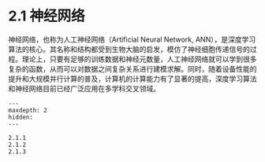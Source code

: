 # 2.1 神经网络

神经网络，也称为人工神经网络（Artificial Neural Network, ANN），是深度学习算法的核心。其名称和结构都受到生物大脑的启发，模仿了神经细胞传递信号的过程。理论上，只要有足够的训练数据和神经元数量，人工神经网络就可以学到很多复杂的函数，从而可以对数据之间复杂关系进行建模求解。同时，随着设备性能的提升和大规模并行计算的普及，计算机的计算能力有了显著的提高，深度学习算法和神经网络目前已经广泛应用在多学科交叉领域。 

```{toctree}
---
maxdepth: 2
hidden:
---

2.1.1
2.1.2
2.1.3
```
